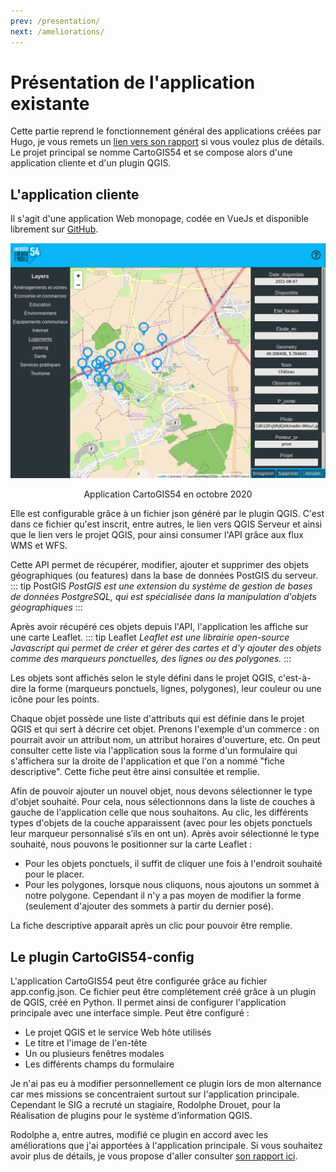 ```yaml
---
prev: /presentation/
next: /ameliorations/
---
```


# Présentation de l'application existante
Cette partie reprend le fonctionnement général des applications créées par Hugo, je vous remets un [lien vers son rapport](https://alternance-hugo-jahnke.netlify.app/) si vous voulez plus de détails.
Le projet principal se nomme CartoGIS54 et se compose alors d'une application cliente et d'un plugin QGIS.

## L'application cliente


Il s'agit d'une application Web monopage, codée en VueJs et disponible librement sur [GitHub](https://github.com/infogeo54/CartoGIS54). 

![ancienne application](../assets/img/appli_existante.png)
<p style="text-align:center;">Application CartoGIS54 en octobre 2020</p>

Elle est configurable grâce à un fichier json généré par le plugin QGIS. C'est dans ce fichier qu'est inscrit, entre autres, le lien vers QGIS Serveur et ainsi que le lien vers le projet QGIS, pour ainsi consumer l'API grâce aux flux WMS et WFS.

 Cette API permet de récupérer, modifier, ajouter et supprimer des objets géographiques (ou features) dans la base de données PostGIS du serveur.
::: tip PostGIS
 *PostGIS est une extension du système de gestion de bases de données PostgreSQL, qui est spécialisée dans la manipulation d'objets géographiques*
:::

Après avoir récupéré ces objets depuis l'API, l'application les affiche sur une carte Leaflet.
::: tip Leaflet
*Leaflet est une librairie open-source Javascript qui permet de créer et gérer des cartes et d'y ajouter des objets comme des marqueurs ponctuelles, des lignes ou des polygones.*
:::

Les objets sont affichés selon le style défini dans le projet QGIS, c'est-à-dire la forme (marqueurs ponctuels, lignes, polygones), leur couleur ou une icône pour les points.

Chaque objet possède une liste d'attributs qui est définie dans le projet QGIS et qui sert à décrire cet objet. Prenons l'exemple d'un commerce : on pourrait avoir un attribut nom, un attribut horaires d'ouverture, etc. On peut consulter cette liste via l'application sous la forme d'un formulaire qui s'affichera sur la droite de l'application et que l'on a nommé "fiche descriptive". Cette fiche peut être ainsi consultée et remplie.

Afin de pouvoir ajouter un nouvel objet, nous devons sélectionner le type d'objet souhaité. Pour cela, nous sélectionnons dans la liste de couches à gauche de l'application celle que nous souhaitons. Au clic, les différents types d'objets de la couche apparaissent (avec pour les objets ponctuels leur marqueur personnalisé s’ils en ont un). Après avoir sélectionné le type souhaité, nous pouvons le positionner sur la carte Leaflet :
- Pour les objets ponctuels, il suffit de cliquer une fois à l'endroit souhaité pour le placer.
- Pour les polygones, lorsque nous cliquons, nous ajoutons un sommet à notre polygone. Cependant il n'y a pas moyen de modifier la forme (seulement d'ajouter des sommets à partir du dernier posé). 

La fiche descriptive apparait après un clic pour pouvoir être remplie.

## Le plugin CartoGIS54-config
L'application CartoGIS54 peut être configurée grâce au fichier app.config.json. Ce fichier peut être complétement créé grâce à un plugin de QGIS, créé en Python. Il permet ainsi de configurer l'application principale avec une interface simple. Peut être configuré :
- Le projet QGIS et le service Web hôte utilisés
- Le titre et l'image de l'en-tête
- Un ou plusieurs fenêtres modales
- Les différents champs du formulaire

Je n'ai pas eu à modifier personnellement ce plugin lors de mon alternance car mes missions se concentraient surtout sur l'application principale. Cependant le SIG a recruté un stagiaire, Rodolphe Drouet, pour la Réalisation de plugins pour le système d’information QGIS.

Rodolphe a, entre autres, modifié ce plugin en accord avec les améliorations que j'ai apportées à l'application principale. Si vous souhaitez avoir plus de détails, je vous propose d'aller consulter [son rapport ici](https://drive.google.com/file/d/1ecxuKktP6YYPCcpCltc1stMkZT2wNe9M/view?usp=sharing).
